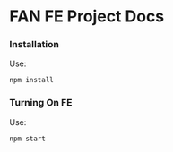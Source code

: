 # FAN FE Project Docs
### Installation
Use:
```
npm install
```
### Turning On FE
Use:
```
npm start
```


